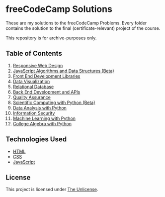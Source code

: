 # freeCodeCamp Solutions
These are my solutions to the freeCodeCamp Problems. Every folder contains the solution to the final (certificate-relevant) project of the course.

This repository is for archive-purposes only.

## Table of Contents
1. [Responsive Web Design](/responsive-web-design)
2. [JavaScript Algorithms and Data Structures (Beta)](/javascript-algorithms-and-data-structures-v8)
3. [Front End Development Libraries](/front-end-development-libraries)
4. [Data Visualization](/data-visualization)
5. [Relational Database](/relational-database)
6. [Back End Development and APIs](/back-end-development-and-apis)
7. [Quality Assurance](/quality-assurance)
8. [Scientific Computing with Python (Beta)](/scientific-computing-with-python)
9. [Data Analysis with Python](/data-analysis-with-python)
10. [Information Security](/information-security)
11. [Machine Learning with Python](/machine-learning-with-python)
12. [College Algebra with Python](/college-algebra-with-python)

## Technologies Used
- [HTML](https://www.w3.org/)
- [CSS](https://www.w3.org/)
- [JavaScript](https://developer.mozilla.org/bm/docs/Web/JavaScript)

## License
This project is licensed under [The Unlicense](/LICENSE).
